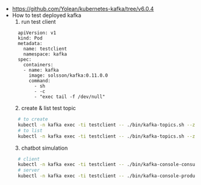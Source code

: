 - https://github.com/Yolean/kubernetes-kafka/tree/v6.0.4
- How to test deployed kafka
  1. run test client
  ```
    apiVersion: v1
    kind: Pod
    metadata:
      name: testclient
      namespace: kafka
    spec:
      containers:
      - name: kafka
        image: solsson/kafka:0.11.0.0
        command:
          - sh
          - -c
          - "exec tail -f /dev/null"
  ```
  2. create & list test topic
  ```bash
    # to create
    kubectl -n kafka exec -ti testclient -- ./bin/kafka-topics.sh --zookeeper zookeeper:2181 --topic messages --create --partitions 1 --replication-factor 1
    # to list
    kubectl -n kafka exec -ti testclient -- ./bin/kafka-topics.sh --zookeeper zookeeper:2181 --list
  ```
  3. chatbot simulation
  ```bash
    # client
    kubectl -n kafka exec -ti testclient -- ./bin/kafka-console-consumer.sh --bootstrap-server bootstrap:9092 --topic messages --from-beginning
    # server
    kubectl -n kafka exec -ti testclient -- ./bin/kafka-console-producer.sh --broker-list bootstrap:9092 --topic messages
  ```